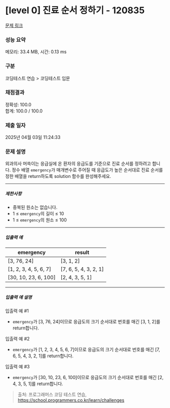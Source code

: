 # [level 0] 진료 순서 정하기 - 120835 

[문제 링크](https://school.programmers.co.kr/learn/courses/30/lessons/120835) 

### 성능 요약

메모리: 33.4 MB, 시간: 0.13 ms

### 구분

코딩테스트 연습 > 코딩테스트 입문

### 채점결과

정확성: 100.0<br/>합계: 100.0 / 100.0

### 제출 일자

2025년 04월 03일 11:24:33

### 문제 설명

<p>외과의사 머쓱이는 응급실에 온 환자의 응급도를 기준으로 진료 순서를 정하려고 합니다. 정수 배열 <code>emergency</code>가 매개변수로 주어질 때 응급도가 높은 순서대로 진료 순서를 정한 배열을 return하도록 solution 함수를 완성해주세요.</p>

<hr>

<h5>제한사항</h5>

<ul>
<li>중복된 원소는 없습니다.</li>
<li>1 ≤ <code>emergency</code>의 길이 ≤ 10</li>
<li>1 ≤ <code>emergency</code>의 원소 ≤ 100</li>
</ul>

<hr>

<h5>입출력 예</h5>
<table class="table">
        <thead><tr>
<th>emergency</th>
<th>result</th>
</tr>
</thead>
        <tbody><tr>
<td>[3, 76, 24]</td>
<td>[3, 1, 2]</td>
</tr>
<tr>
<td>[1, 2, 3, 4, 5, 6, 7]</td>
<td>[7, 6, 5, 4, 3, 2, 1]</td>
</tr>
<tr>
<td>[30, 10, 23, 6, 100]</td>
<td>[2, 4, 3, 5, 1]</td>
</tr>
</tbody>
      </table>
<hr>

<h5>입출력 예 설명</h5>

<p>입출력 예 #1</p>

<ul>
<li><code>emergency</code>가 [3, 76, 24]이므로 응급도의 크기 순서대로 번호를 매긴 [3, 1, 2]를 return합니다.</li>
</ul>

<p>입출력 예 #2</p>

<ul>
<li><code>emergency</code>가 [1, 2, 3, 4, 5, 6, 7]이므로 응급도의 크기 순서대로 번호를 매긴 [7, 6, 5, 4, 3, 2, 1]를 return합니다.</li>
</ul>

<p>입출력 예 #3</p>

<ul>
<li><code>emergency</code>가 [30, 10, 23, 6, 100]이므로 응급도의 크기 순서대로 번호를 매긴 [2, 4, 3, 5, 1]를 return합니다.</li>
</ul>


> 출처: 프로그래머스 코딩 테스트 연습, https://school.programmers.co.kr/learn/challenges